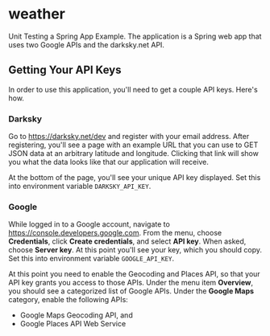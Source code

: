 # weather
Unit Testing a Spring App Example. The application is a Spring web app that uses two Google APIs and the darksky.net API.

## Getting Your API Keys
In order to use this application, you'll need to get a couple API keys. Here's how.
### Darksky
Go to https://darksky.net/dev and register with your email address. After registering, you'll see a page with an example URL that you can use to GET JSON data at an arbitrary latitude and longitude. Clicking that link will show you what the data looks like that our application will receive.

At the bottom of the page, you'll see your unique API key displayed. Set this into environment variable `DARKSKY_API_KEY`.
### Google
While logged in to a Google account, navigate to https://console.developers.google.com. From the menu, choose **Credentials**, click **Create credentials**, and select **API key**. When asked, choose **Server key**. At this point you'll see your key, which you should copy. Set this into environment variable `GOOGLE_API_KEY`.

At this point you need to enable the Geocoding and Places API, so that your API key grants you access to those APIs. Under the menu item **Overview**, you should see a categorized list of Google APIs. Under the **Google Maps** category, enable the following APIs:
 
  - Google Maps Geocoding API, and
  - Google Places API Web Service